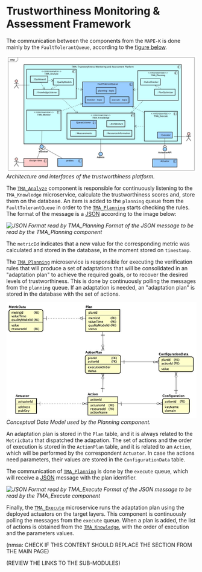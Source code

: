 #  Trustworthiness Monitoring &amp; Assessment Framework

The communication between the components from the `MAPE-K` is done mainly by the `FaultTolerantQueue`, according to the [figure below](../architecture/diagrams/TMA-Platform_Detailed_Architecture.jpg).

*![High level architecture of TMA Framework](../architecture/diagrams/TMA-Platform_Detailed_Architecture.jpg) Architecture and interfaces of the trustworthiness platform.*

The [`TMA_Analyze`](#tma_analyze) component is responsible for continuously listening to the `TMA_Knowledge` microservice, calculate the trustworthiness scores and, store them on the database. An item is added to the `planning` queue from the `FaultTolerantQueue` in order to the [`TMA_Planning`](#tma_planning) starts checking the rules. The format of the message is a [JSON](interface/atmosphere_tma-p_schema.json) according to the image below:

*![JSON Format read by TMA_Planning](../architecture/diagrams/atmosphere_tma-p_schema.png) Format of the JSON message to be read by the TMA_Planning component*

The `metricId` indicates that a new value for the corresponding metric was calculated and stored in the database, in the moment stored on `timestamp`.

The [`TMA_Planning`](#tma_planning) microservice is responsible for executing the verification rules that will produce a set of adaptations that will be consolidated in an "adaptation plan" to achieve the required goals, or to recover the desired levels of trustworthiness. This is done by continuously polling the messages from the `planning` queue. If an adaptation is needed, an "adaptation plan" is stored in the database with the set of actions. 

*![Conceptual Data Model used by the Planning component](../architecture/diagrams/TMA-K_DataModel/TMAF-K_ConceptualDataModel_Planning.jpg) Conceptual Data Model used by the Planning component.*

An adaptation plan is stored in the `Plan` table, and it is always related to the `MetricData` that dispatched the adapation. The set of actions and the order of execution is stored in the `ActionPlan` table, and it is related to an `Action`, which will be performed by the correspondent `Actuator`. In case the actions need parameters, their values are stored in the `ConfigurationData` table.

The communication of [`TMA_Planning`](#tma_planning) is done by the `execute` queue, which will receive a [JSON](interface/atmosphere_tma-e_schema.json) message with the plan identifier.

*![JSON Format read by TMA_Execute](../architecture/diagrams/atmosphere_tma-e_schema.png) Format of the JSON message to be read by the TMA_Execute component*

Finally, the [`TMA_Execute`](#tma_execute) microservice runs the adaptation plan using the deployed actuators on the target layers. This component is continuously polling the messages from the `execute` queue. When a plan is added, the list of actions is obtained from the [`TMA_Knowledge`](#tma_knowledge), with the order of execution and the parameters values.

(nmsa: CHECK IF THIS CONTENT SHOULD REPLACE THE SECTION FROM THE MAIN PAGE)

(REVIEW THE LINKS TO THE SUB-MODULES)
